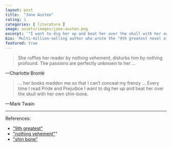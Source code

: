 ```yaml
---
layout: post
title:  "Jane Austen"
rating: 1
categories: [ literature ]
image: assets/images/jane-austen.png
excerpt: '"I want to dig her up and beat her over the skull with her own shin-bone."'
bio: 'Multi-million-selling author who wrote the "9th greatest novel of all time."'
featured: true
---
```



> She ruffles her reader by nothing vehement, disturbs him by nothing profound. The passions are perfectly unknown to her …

—Charlotte Brontë 

> … her books madden me so that I can’t conceal my frenzy … Every time I read Pride and Prejudice I want to dig her up and beat her over the skull with her own shin-bone.

—Mark Twain

---

References:

- ["9th greatest"](https://www.theguardian.com/books/2003/oct/12/features.fiction)
- ["nothing vehement"](https://www.yorkshirepost.co.uk/arts-and-culture/austen-versus-brontes-in-epic-head-to-head-1892364)"
- ["shin bone"](http://www.twainquotes.com/Austen_Jane.html)
